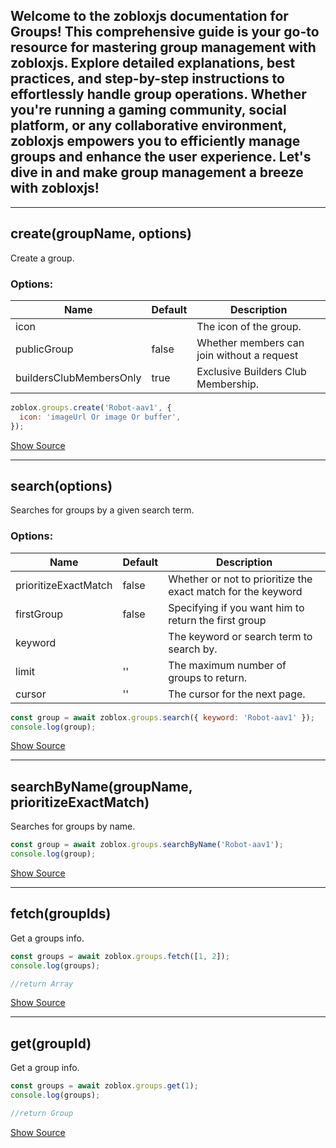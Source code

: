## Welcome to the zobloxjs documentation for Groups! This comprehensive guide is your go-to resource for mastering group management with zobloxjs. Explore detailed explanations, best practices, and step-by-step instructions to effortlessly handle group operations. Whether you're running a gaming community, social platform, or any collaborative environment, zobloxjs empowers you to efficiently manage groups and enhance the user experience. Let's dive in and make group management a breeze with zobloxjs!

---

## create(groupName, options)

Create a group.

### Options:

| Name                    | Default | Description                                |
| ----------------------- | ------- | ------------------------------------------ |
| icon                    |         | The icon of the group.                     |
| publicGroup             | false   | Whether members can join without a request |
| buildersClubMembersOnly | true    | Exclusive Builders Club Membership.        |

```js
zoblox.groups.create('Robot-aav1', {
  icon: 'imageUrl Or image Or buffer',
});
```

[Show Source]()

---

## search(options)

Searches for groups by a given search term.

### Options:

| Name                 | Default | Description                                                  |
| -------------------- | ------- | ------------------------------------------------------------ |
| prioritizeExactMatch | false   | Whether or not to prioritize the exact match for the keyword |
| firstGroup           | false   | Specifying if you want him to return the first group         |
| keyword              |         | The keyword or search term to search by.                     |
| limit                | ''      | The maximum number of groups to return.                      |
| cursor               | ''      | The cursor for the next page.                                |

```js
const group = await zoblox.groups.search({ keyword: 'Robot-aav1' });
console.log(group);
```

[Show Source]()

---

## searchByName(groupName, prioritizeExactMatch)

Searches for groups by name.

```js
const group = await zoblox.groups.searchByName('Robot-aav1');
console.log(group);
```

[Show Source]()

---

## fetch(groupIds)

Get a groups info.

```js
const groups = await zoblox.groups.fetch([1, 2]);
console.log(groups);

//return Array
```

[Show Source]()

---

## get(groupId)

Get a group info.

```js
const groups = await zoblox.groups.get(1);
console.log(groups);

//return Group
```

[Show Source]()
